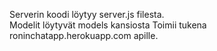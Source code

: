 Serverin koodi löytyy server.js filesta.  
Modelit löytyvät models kansiosta
Toimii tukena roninchatapp.herokuapp.com apille. 
